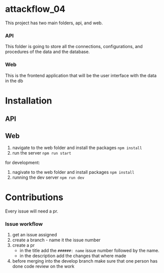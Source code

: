 # attackflow_04

This project has two main folders, api, and web.

### API

This folder is going to store all the connections, configurations, and procedures of the data and the database.

### Web

This is the frontend application that will be the user interface with the data in the db

# Installation

## API

## Web

1. navigate to the web folder and install the packages `npm install`
2. run the server `npm run start`

for development:
1. nagivate to the web folder and install packages `npm install`
2. running the dev server `npm run dev`

# Contributions

Every issue will need a pr.

### Issue workflow

1. get an issue assigned
2. create a branch - name it the issue number
3. create a pr 
	- in the title add the `######: name` issue number followed by the name.
	- in the description add the changes that where made
4. before merging into the develop branch make sure that one person has done code review on the work
